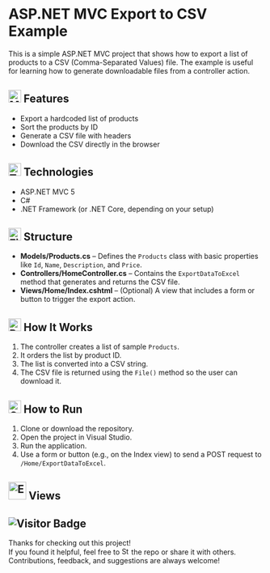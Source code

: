 # ASP.NET MVC Export to CSV Example

This is a simple ASP.NET MVC project that shows how to export a list of products to a CSV (Comma-Separated Values) file. The example is useful for learning how to generate downloadable files from a controller action.

## <a href="https://www.linkedin.com/in/soheilsadeghii/"><img src="https://raw.githubusercontent.com/Tarikul-Islam-Anik/Telegram-Animated-Emojis/main/Objects/Memo.webp" alt="Memo" width="25" height="25" /></a> Features

- Export a hardcoded list of products
- Sort the products by ID
- Generate a CSV file with headers
- Download the CSV directly in the browser

## <a href="https://www.linkedin.com/in/soheilsadeghii/"><img src="https://raw.githubusercontent.com/Tarikul-Islam-Anik/Telegram-Animated-Emojis/main/Objects/Toolbox.webp" alt="Toolbox" width="25" height="25" /></a> Technologies

- ASP.NET MVC 5
- C#
- .NET Framework (or .NET Core, depending on your setup)

## <a href="https://www.linkedin.com/in/soheilsadeghii/"><img src="https://raw.githubusercontent.com/Tarikul-Islam-Anik/Telegram-Animated-Emojis/main/Objects/File%20Folder.webp" alt="File Folder" width="25" height="25" /></a> Structure

- **Models/Products.cs** – Defines the `Products` class with basic properties like `Id`, `Name`, `Description`, and `Price`.
- **Controllers/HomeController.cs** – Contains the `ExportDataToExcel` method that generates and returns the CSV file.
- **Views/Home/Index.cshtml** – (Optional) A view that includes a form or button to trigger the export action.

## <a href="https://www.linkedin.com/in/soheilsadeghii/"><img src="https://raw.githubusercontent.com/Tarikul-Islam-Anik/Telegram-Animated-Emojis/main/Travel%20and%20Places/Rocket.webp" alt="Rocket" width="25" height="25" /></a> How It Works

1. The controller creates a list of sample `Products`.
2. It orders the list by product ID.
3. The list is converted into a CSV string.
4. The CSV file is returned using the `File()` method so the user can download it.


## <a href="https://www.linkedin.com/in/soheilsadeghii/"><img src="https://raw.githubusercontent.com/Tarikul-Islam-Anik/Telegram-Animated-Emojis/main/Symbols/Check%20Mark%20Button.webp" alt="Check Mark Button" width="25" height="25" /></a> How to Run

1. Clone or download the repository.
2. Open the project in Visual Studio.
3. Run the application.
4. Use a form or button (e.g., on the Index view) to send a POST request to `/Home/ExportDataToExcel`.

## <a href="https://www.linkedin.com/in/soheilsadeghii/"><img src="https://raw.githubusercontent.com/Tarikul-Islam-Anik/Telegram-Animated-Emojis/main/People/Eyes.webp" alt="Eyes" width="35" height="35" /></a> Views
![Visitor Badge](https://visitor-badge.laobi.icu/badge?page_id=SoheilSadeghii.ExportToExcel)
---
Thanks for checking out this project!  
If you found it helpful, feel free to <a href="https://www.linkedin.com/in/soheilsadeghii/"><img src="https://raw.githubusercontent.com/Tarikul-Islam-Anik/Telegram-Animated-Emojis/main/Animals%20and%20Nature/Star.webp" alt="Star" width="15" height="15" /></a> the repo or share it with others.  
Contributions, feedback, and suggestions are always welcome!
